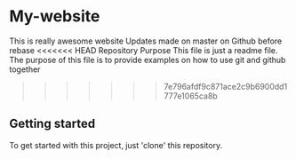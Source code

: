# My-website
This is really awesome website
Updates made on master on Github before rebase
<<<<<<< HEAD
Repository Purpose
This file is just a readme file.
<Purpose>
The purpose of this file is to provide examples on how to use git and github together
>>>>>>> 7e796afdf9c871ace2c9b6900dd1777e1065ca8b
  ## Getting started
  To get started with this project, just 'clone' this repository.
